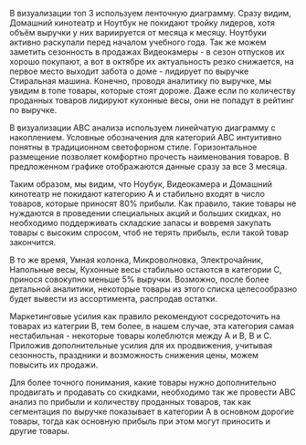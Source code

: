 В визуализации топ 3 используем ленточную диаграмму. 
Сразу видим, Домашний кинотеатр и Ноутбук не покидают тройку лидеров, хотя объём выручки у них вариируется от месяца к месяцу.
Ноутбуки активно раскупали перед началом учебного года.
Так же можем заметить сезонность в продажах Видеокамеры - в сезон отпусков их хорошо покупают, а вот в октябре их актуальность резко снижается, 
 на первое место выходит забота о доме - лидирует по выручке Стиральная машина.
Конечно, проводя аналитику по выручке, мы увидим в топе товары, которые стоят дороже. Даже если по количеству проданных товаров лидируют 
кухонные весы, они не попадут в рейтинг по выручке.




В визуализации ABC анализа используем линейчатую диаграмму с накоплением.
Условные обозначения для категорий ABC интуитивно понятны в традиционном светофорном стиле.
Горизонтальное размещение позволяет комфортно прочесть наименования товаров.
В предложенном графике отображаются данные сразу за все 3 месяца.

Таким образом, мы видим, что Ноубук, Видеокамера и Домашний кинотеатр не покидают категорию А 
и стабильно входят в число товаров, которые приносят 80% прибыли.
Как правило, такие товары не нуждаются в проведении специальных акций и больших скидках, но необходимо
поддерживать складские запасы и вовремя закупать товары с высоким спросом, чтоб не терять прибыль, если 
такой товар закончится.

В то же время, Умная колонка, Микроволновка, Электрочайник, Напольные весы, Кухонные весы стабильно остаются в категории С, 
принося совокупно меньше 5% выручки. Возможно, после более детальной аналитики, некоторые товары из этого списка 
целесообразно будет вывести из ассортимента, распродав остатки.

Маркетинговые усилия как правило рекомендуют сосредоточить на товарах из категрии В, тем более, в нашем случае, эта категория самая нестабильная - 
некоторые товары колеблются между А и В, В и С. Приложив дополнительные усилия для их продвижения, учитывая сезонность, праздники 
и возможность снижения цены, можем повысить их продажи.

Для более точного понимания, какие товары нужно дополнительно продвигать и продавать со скидками, необходимо так же провести ABC анализ
по прибыли и количеству проданных товаров, так как сегментация по выручке показывает в категории А в основном дорогие товары, тогда как 
основную прибыль при этом могут приносить и другие товары.
